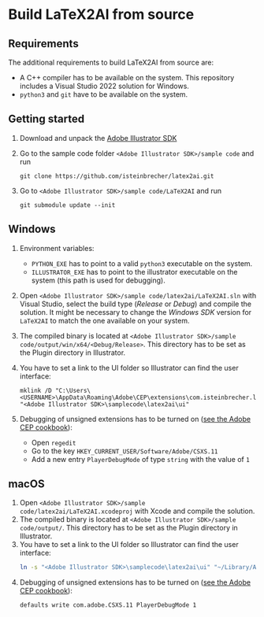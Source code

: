# Build LaTeX2AI from source

## Requirements

The additional requirements to build LaTeX2AI from source are:

-   A C++ compiler has to be available on the system. This repository includes a Visual Studio 2022 solution for Windows.
-   `python3` and `git` have to be available on the system.

## Getting started

1. Download and unpack the [Adobe Illustrator SDK](https://console.adobe.io/downloads)

1. Go to the sample code folder `<Adobe Illustrator SDK>/sample code` and run
    ```
    git clone https://github.com/isteinbrecher/latex2ai.git
    ```
1. Go to `<Adobe Illustrator SDK>/sample code/LaTeX2AI` and run
    ```
    git submodule update --init
    ```

## Windows

1.  Environment variables:

    -   `PYTHON_EXE` has to point to a valid `python3` executable on the system.
    -   `ILLUSTRATOR_EXE` has to point to the illustrator executable on the system (this path is used for debugging).

1.  Open `<Adobe Illustrator SDK>/sample code/latex2ai/LaTeX2AI.sln` with Visual Studio, select the build type (_Release_ or _Debug_) and compile the solution.
    It might be necessary to change the _Windows SDK_ version for `LaTeX2AI` to match the one available on your system.
1.  The compiled binary is located at `<Adobe Illustrator SDK>/sample code/output/win/x64/<Debug/Release>`.
    This directory has to be set as the Plugin directory in Illustrator.
1.  You have to set a link to the UI folder so Illustrator can find the user interface:
    ```
    mklink /D "C:\Users\<USERNAME>\AppData\Roaming\Adobe\CEP\extensions\com.isteinbrecher.latex2ai" "<Adobe Illustrator SDK>\samplecode\latex2ai\ui"
    ```
1.  Debugging of unsigned extensions has to be turned on ([see the Adobe CEP cookbook](https://github.com/Adobe-CEP/CEP-Resources/blob/master/CEP_11.x/Documentation/CEP%2011.1%20HTML%20Extension%20Cookbook.md#debugging-unsigned-extensions)):
    -   Open `regedit`
    -   Go to the key `HKEY_CURRENT_USER/Software/Adobe/CSXS.11`
    -   Add a new entry `PlayerDebugMode` of type `string` with the value of `1`

## macOS

1.  Open `<Adobe Illustrator SDK>/sample code/latex2ai/LaTeX2AI.xcodeproj` with Xcode and compile the solution.
1.  The compiled binary is located at `<Adobe Illustrator SDK>/sample code/output/`.
    This directory has to be set as the Plugin directory in Illustrator.
1.  You have to set a link to the UI folder so Illustrator can find the user interface:
    ```bash
    ln -s "<Adobe Illustrator SDK>\samplecode\latex2ai\ui" "~/Library/Application Support/Adobe/CEP/extensions/com.isteinbrecher.latex2ai"
    ```
1.  Debugging of unsigned extensions has to be turned on ([see the Adobe CEP cookbook](https://github.com/Adobe-CEP/CEP-Resources/blob/master/CEP_11.x/Documentation/CEP%2011.1%20HTML%20Extension%20Cookbook.md#debugging-unsigned-extensions)):
    ```bash
    defaults write com.adobe.CSXS.11 PlayerDebugMode 1
    ```
